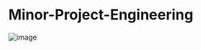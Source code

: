 # Minor-Project-Engineering

![image](https://user-images.githubusercontent.com/65445733/126763466-0e5fac65-81a4-4888-83c3-c2a27906c044.png)
